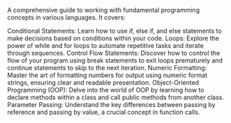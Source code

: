 A comprehensive guide to working with fundamental programming concepts in various languages. It covers:

Conditional Statements: Learn how to use if, else if, and else statements to make decisions based on conditions within your code.
Loops: Explore the power of while and for loops to automate repetitive tasks and iterate through sequences.
Control Flow Statements: Discover how to control the flow of your program using break statements to exit loops prematurely and continue statements to skip to the next iteration.
Numeric Formatting: Master the art of formatting numbers for output using numeric format strings, ensuring clear and readable presentation.
Object-Oriented Programming (OOP): Delve into the world of OOP by learning how to declare methods within a class and call public methods from another class.
Parameter Passing: Understand the key differences between passing by reference and passing by value, a crucial concept in function calls.